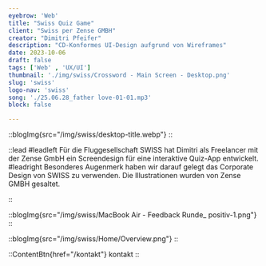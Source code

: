 ```yaml
---
eyebrow: 'Web'
title: "Swiss Quiz Game"
client: "Swiss per Zense GMBH"
creator: "Dimitri Pfeifer"
description: "CD-Konformes UI-Design aufgrund von Wireframes"
date: 2023-10-06
draft: false
tags: ['Web' , 'UX/UI']
thumbnail: './img/swiss/Crossword - Main Screen - Desktop.png'
slug: 'swiss'
logo-nav: 'swiss'
song: './25.06.28_father love-01-01.mp3'
block: false

---
```




::blogImg{src="/img/swiss/desktop-title.webp"}
::





::lead
#leadleft
Für die Fluggesellschaft SWISS hat Dimitri als Freelancer mit der Zense GmbH ein Screendesign für eine interaktive Quiz-App entwickelt.
#leadright
Besonderes Augenmerk haben wir darauf gelegt das Corporate Design von SWISS zu verwenden. Die Illustrationen wurden von Zense GMBH gesaltet.

::

::blogImg{src="/img/swiss/MacBook Air - Feedback Runde_ positiv-1.png"}
::


::blogImg{src="/img/swiss/Home/Overview.png"}
::





::ContentBtn{href="/kontakt"}
kontakt
::




